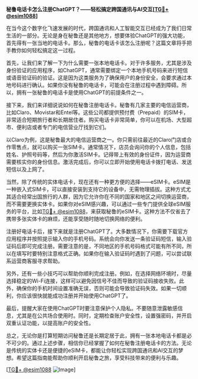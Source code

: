 **秘鲁电话卡怎么注册ChatGPT？——轻松搞定跨国通讯与AI交互[[TG💪+ @esim1088](https://t.me/s/esim1088)]**

在当今这个数字化飞速发展的时代，跨国通讯和人工智能交互已经成为了我们日常生活的一部分。无论是身在秘鲁还是其他地方，想要体验ChatGPT的强大功能，首先得有一张当地的电话卡。那么，秘鲁的电话卡该怎么注册呢？这篇文章将手把手教你如何轻松搞定这一过程。

首先，让我们来了解一下为什么需要一张本地电话卡。对于许多服务，尤其是涉及身份验证的应用程序，如ChatGPT，通常需要绑定一个本地手机号码来进行短信或语音验证码的验证。这是因为这类服务为了确保用户的身份安全，会要求通过本地号码进行确认。如果你没有秘鲁的电话卡，可能会在注册过程中遇到障碍。所以，拥有一张秘鲁的电话卡是使用ChatGPT的前提条件之一。

接下来，我们来详细说说如何在秘鲁注册电话卡。秘鲁有几家主要的电信运营商，比如Claro、Movistar和Entel等。这些公司都提供预付费（Prepaid）的SIM卡，非常适合短期旅行者和长期居住者。购买电话卡非常简单，你可以在机场、大型超市、便利店或者专门的电信营业厅找到它们。

以Claro为例，这是秘鲁最大的电信运营商之一。你只需前往最近的Claro门店或合作零售点，就可以购买一张SIM卡。通常情况下，店员会询问你的个人信息，包括姓名、护照号码等，然后为你激活SIM卡。记得带上有效的身份证件，因为运营商需要核实你的身份信息。激活完成后，你可以立即开始使用电话卡拨打电话、发送短信以及上网了。

当然，除了传统的实体电话卡，现在还有一种更方便的选择——eSIM卡。eSIM是一种嵌入式SIM卡，可以直接安装到支持它的设备中，无需物理插拔。这种方式尤其适合经常出国旅行的人群，因为它允许你在不同的国家和地区之间切换运营商，而不需要更换实体卡。如果你对eSIM感兴趣，可以通过一些专门提供全球eSIM服务的平台，比如[TG💪+ @esim1088](https://t.me/s/esim1088)，来获取秘鲁的eSIM卡。这种方法不仅省去了携带多张实体卡的麻烦，还能享受随时随地切换网络的便利。

注册好电话卡后，接下来就是注册ChatGPT了。大多数情况下，你需要下载官方应用程序并按照提示输入你的手机号码。系统会向你发送一条验证码短信，输入验证码后即可完成注册。需要注意的是，不同地区的手机号码格式可能有所不同，所以在填写时要特别注意格式正确。如果你在输入验证码时遇到了问题，可以尝试联系运营商客服寻求帮助。

另外，还有一些小技巧可以帮助你顺利完成注册。例如，在选择网络环境时，尽量选择稳定的Wi-Fi连接，这样可以避免因信号不佳而导致的验证码接收失败。此外，确保你的手机时间设置准确无误，否则可能会导致验证码失效。如果一切顺利，你应该很快就能成功注册并开始使用ChatGPT了。

最后，提醒大家在使用ChatGPT时要注意保护个人隐私。不要随意泄露敏感信息，尤其是在公共场合使用时。同时，定期检查账户安全性，设置强密码，并开启双重认证功能，以提高账户的安全性。

总之，无论你是打算短期访问秘鲁还是长期定居于此，拥有一张本地电话卡都是必不可少的。通过上述步骤，相信你已经掌握了如何在秘鲁注册电话卡的方法。无论是传统的实体卡还是便捷的eSIM卡，都能让你轻松实现跨国通讯和AI交互的梦想。希望这篇指南能帮助你顺利开启秘鲁之旅，享受科技带来的便利与乐趣。

[[TG💪+ @esim1088](https://t.me/s/esim1088) ![Image](https://i.postimg.cc/4NQfJmqS/Snipaste-2025-05-13-00-14-12.png)]